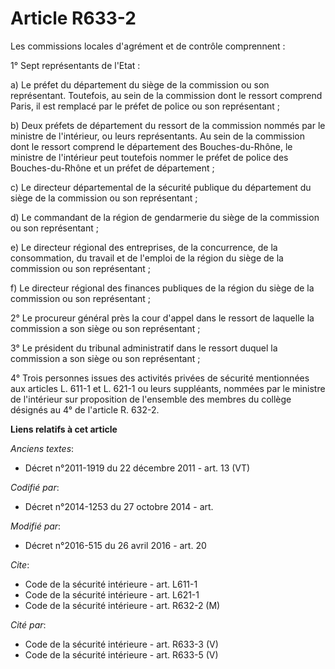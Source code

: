 # Article R633-2

Les commissions locales d'agrément et de contrôle comprennent :

1° Sept représentants de l'Etat : 

a) Le préfet du département du siège de la commission ou son représentant. Toutefois, au sein de la commission dont le
ressort comprend Paris, il est remplacé par le préfet de police ou son représentant ; 

b) Deux préfets de département du ressort de la commission nommés par le ministre de l'intérieur, ou leurs représentants. Au
sein de la commission dont le ressort comprend le département des Bouches-du-Rhône, le ministre de l'intérieur peut toutefois
nommer le préfet de police des Bouches-du-Rhône et un préfet de département ;

c) Le directeur départemental de la sécurité publique du département du siège de la commission ou son représentant ; 

d) Le commandant de la région de gendarmerie du siège de la commission ou son représentant ; 

e) Le directeur régional des entreprises, de la concurrence, de la consommation, du travail et de l'emploi de la région  du
siège de la commission ou son représentant ; 

f) Le directeur régional des finances publiques de la région du siège de la commission ou son représentant ; 

2° Le procureur général près la cour d'appel dans le ressort de laquelle la commission a son siège ou son représentant ; 

3° Le président du tribunal administratif dans le ressort duquel la commission a son siège ou son représentant ; 

4° Trois personnes issues des activités privées de sécurité mentionnées aux articles L. 611-1 et L. 621-1 ou leurs
suppléants, nommées par le ministre de l'intérieur sur proposition de l'ensemble des membres du collège désignés au 4° de
l'article R. 632-2.

**Liens relatifs à cet article**

_Anciens textes_:

  - Décret n°2011-1919 du 22 décembre 2011 - art. 13 (VT)

_Codifié par_:

  - Décret n°2014-1253 du 27 octobre 2014 - art.

_Modifié par_:

  - Décret n°2016-515 du 26 avril 2016 - art. 20

_Cite_:

  - Code de la sécurité intérieure - art. L611-1
  - Code de la sécurité intérieure - art. L621-1
  - Code de la sécurité intérieure - art. R632-2 (M)

_Cité par_:

  - Code de la sécurité intérieure - art. R633-3 (V)
  - Code de la sécurité intérieure - art. R633-5 (V)
